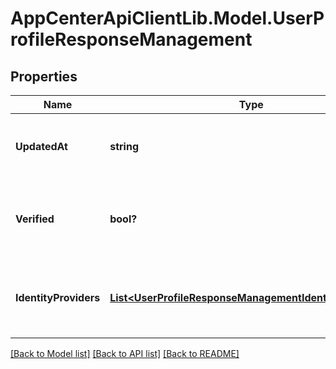 # AppCenterApiClientLib.Model.UserProfileResponseManagement
## Properties

Name | Type | Description | Notes
------------ | ------------- | ------------- | -------------
**UpdatedAt** | **string** | The date when the app was last updated | [optional] 
**Verified** | **bool?** | A boolean flag that indicates if the user is already verified | [optional] 
**IdentityProviders** | [**List&lt;UserProfileResponseManagementIdentityProviders&gt;**](UserProfileResponseManagementIdentityProviders.md) | The identity providers associated with the user&#x27;s account | [optional] 

[[Back to Model list]](../README.md#documentation-for-models) [[Back to API list]](../README.md#documentation-for-api-endpoints) [[Back to README]](../README.md)

